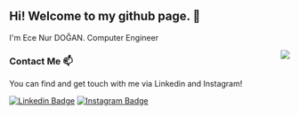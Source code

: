 ## Hi! Welcome to my github page. 👋


I'm Ece Nur DOĞAN. Computer Engineer

<img align="right" src="https://visitor-badge.laobi.icu/badge?page_id=end0455.end0455">



### Contact Me 📫

You can find and get touch with me via Linkedin and Instagram!

[![Linkedin Badge](https://img.shields.io/badge/ecenurdogann-follow%20on%20linkedin-blue?style=for-the-badge&logo=linkedin)](https://www.linkedin.com/in/ecenurdogann/)
[![Instagram Badge](https://img.shields.io/badge/ecenur.dogann-follow%20on%20instagram-blue?style=for-the-badge&logo=instagram)](https://www.instagram.com/ecenur.dogann/)


<p align=center>
  <div align=center>
    <a href="https://github.com/end0455/github-readme-stats" title="Go to Source">
      <img align="left" width=396src="https://github-readme-stats.vercel.app/api/top-langs/?username=end0455&show_icons=true&theme=react&border_color=61dafb&hide_border=true" />
    </a>
    <a href="https://github.com/anuraghazra/github-readme-stats">
    <img align="right" width=396 height=296 src="https://github-readme-stats.vercel.app/api/top-langs/?username=end0455&title_color=61dafb&text_color=ffffff&icon_color=61dafb&bg_color=20232a&langs_count=8&layout=compact&border_color=61dafb&hide_border=true />
    </a>
   </div>
 </p>
